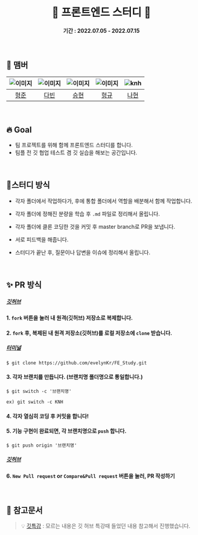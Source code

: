 # <center> 🌱 프론트엔드 스터디 🌱 </center>

#### <center>기간 : 2022.07.05 - 2022.07.15</center>

<br />

## 🙌 맴버

| ![이미지](링크) | ![이미지](링크) | ![이미지](링크) | ![이미지](링크) | ![knh](https://user-images.githubusercontent.com/103403660/177731144-71025f39-3242-4761-8076-d96fc53d1587.png) |
| :-------------: | :-------------: | :-------------: | :-------------: | :------------------------------------------------------------------------------------------------------------: |
|    [형준]()     |    [다빈]()     |    [승현]()     |    [형규]()     |                                      [나현](https://github.com/evelynKr)                                       |

<!--
이미지
1. 이슈에 이미지를 업로드 한다.
2. 업로드 된 코드를 복사한다.
3. `![이미지](링크)`을 지우고 붙여넣는다.

이름
1. []안에 이름을 적어준다. (깃허브 아이디나 영어이름 넣어주셔도 됩니다.)
2. ()안에 깃허브 주소 링크를 넣는다.
-->

<br />

## 🔥 Goal

- 팀 프로젝트를 위해 함께 프론트엔드 스터디를 합니다.
- 팀플 전 깃 협업 테스트 겸 깃 실습을 해보는 공간입니다.

<br />

## 🌊스터디 방식

- 각자 폴더에서 작업하다가, 후에 통합 폴더에서 역할을 배분해서 함께 작업합니다.

- 각자 폴더에 정해진 분량을 학습 후 `.md` 파일로 정리해서 올립니다.

- 각자 폴더에 클론 코딩한 것을 커밋 후 master branch로 PR을 보냅니다.

- 서로 피드백을 해줍니다.

- 스터디가 끝난 후, 질문이나 답변을 이슈에 정리해서 올립니다.

<br />

<!--

-->

## ✨ PR 방식

##### <u>_깃허브_</u>

#### 1. `fork` 버튼을 눌러 내 원격(깃허브) 저장소로 복제합니다.

#### 2. `fork` 후, 복제된 내 원격 저장소(깃허브)를 로컬 저장소에 `clone` 받습니다.

##### <u>_터미널_</u>

```
$ git clone https://github.com/evelynKr/FE_Study.git
```

#### 3. 각자 브랜치를 만듭니다. (브랜치명 폴더명으로 통일합니다.)

```
$ git switch -c '브랜치명'

ex) git switch -c KNH
```

#### 4. 각자 열심히 코딩 후 커밋을 합니다!

#### 5. 기능 구현이 완료되면, 각 브랜치명으로 `push` 합니다.

```
$ git push origin '브랜치명'
```

##### <u>_깃허브_</u>

#### 6. `New Pull request` or `Compare&Pull request` 버튼을 눌러, PR 작성하기

<br />

## 🔖 참고문서

> []()
> 💡 [깃특강](https://hphk.notion.site/AI-15-72a10c56cefa47dbac77616e176726f5?v=f75584d157644dbbbeb1d1ea9d9c5536)
> : 모르는 내용은 깃 허브 특강때 들었던 내용 참고해서 진행했습니다.
